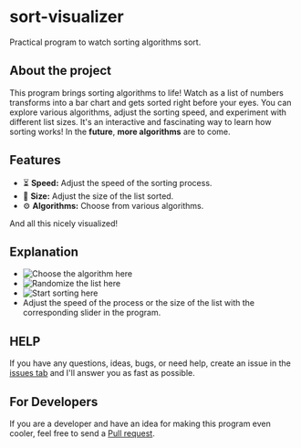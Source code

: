 # sort-visualizer
Practical program to watch sorting algorithms sort.

## About the project
This program brings sorting algorithms to life! Watch as a list of numbers transforms into
a bar chart and gets sorted right before your eyes. You can explore various algorithms,
adjust the sorting speed, and experiment with different list sizes. It's an interactive and fascinating way
to learn how sorting works!
In the **future**, **more algorithms** are to come.

## Features
- ⏳ **Speed:** Adjust the speed of the sorting process.
- 📜 **Size:** Adjust the size of the list sorted.
- ⚙️ **Algorithms:** Choose from various algorithms.

And all this nicely visualized!

## Explanation
- ![Choose the algorithm here](https://github.com/AwayAllay/sort-visualizer/main/resources/images/sorter.png)
- ![Randomize the list here](https://github.com/AwayAllay/sort-visualizer/main/resources/images/randomize.png)
- ![Start sorting here](https://github.com/AwayAllay/sort-visualizer/main/resources/images/sort.png)
- Adjust the speed of the process or the size of the list with the corresponding slider in the program.

## HELP
If you have any questions, ideas, bugs, or need help,
create an issue in the [issues tab](https://github.com/AwayAllay/sort-visualizer/issues) and
I'll answer you as fast as possible.

## For Developers
If you are a developer and have an idea for making this program even cooler, feel free to send a
[Pull request](https://github.com/AwayAllay/sort-visualizer/pulls).
